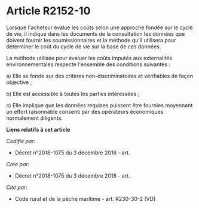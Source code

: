 # Article R2152-10

Lorsque l'acheteur évalue les coûts selon une approche fondée sur le cycle de vie, il indique dans les documents de la
consultation les données que doivent fournir les soumissionnaires et la méthode qu'il utilisera pour déterminer le coût du
cycle de vie sur la base de ces données.

La méthode utilisée pour évaluer les coûts imputés aux externalités environnementales respecte l'ensemble des conditions
suivantes :

a) Elle se fonde sur des critères non-discriminatoires et vérifiables de façon objective ;

b) Elle est accessible à toutes les parties intéressées ;

c) Elle implique que les données requises puissent être fournies moyennant un effort raisonnable consenti par des opérateurs
économiques normalement diligents.

**Liens relatifs à cet article**

_Codifié par_:

  - Décret n°2018-1075 du 3 décembre 2018 - art.

_Créé par_:

  - Décret n°2018-1075 du 3 décembre 2018 - art.

_Cité par_:

  - Code rural et de la pêche maritime - art. R230-30-2 (VD)
